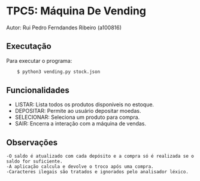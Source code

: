 # TPC5: Máquina De Vending

Autor: Rui Pedro Ferndandes Ribeiro (a100816)

## Executação
Para executar o programa:

```bash
    $ python3 vending.py stock.json
```

## Funcionalidades

- LISTAR: Lista todos os produtos disponíveis no estoque.
- DEPOSITAR: Permite ao usuário depositar moedas.
- SELECIONAR: Seleciona um produto para compra.
- SAIR: Encerra a interação com a máquina de vendas.

## Observações

    -O saldo é atualizado com cada depósito e a compra só é realizada se o saldo for suficiente.
    -A aplicação calcula e devolve o troco após uma compra.
    -Caracteres ilegais são tratados e ignorados pelo analisador léxico.